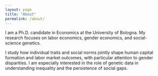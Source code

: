 ```yaml
---
layout: page
title: "About"
permalink: /about/
---
```


I am a Ph.D. candidate in Economics at the University of Bologna. My research focuses on labor economics, gender economics, and social-science genetics.

I study how individual traits and social norms jointly shape human capital formation and labor market outcomes, with particular attention to gender disparities. I am especially interested in the role of genetic data in understanding inequality and the persistence of social gaps.
